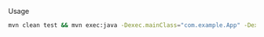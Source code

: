 Usage

```bash
mvn clean test && mvn exec:java -Dexec.mainClass="com.example.App" -Dexec.args="36"
```
